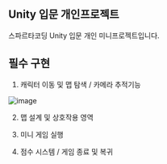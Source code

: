 ## Unity 입문 개인프로젝트

스파르타코딩 Unity 입문 개인 미니프로젝트입니다.  

## 필수 구현

1. 캐릭터 이동 및 맵 탐색  / 카메라 추적기능  

![image](/READEME/tilemap.png)  

2. 맵 설계 및 상호작용 영역

3. 미니 게임 실행  

4. 점수 시스템 / 게임 종료 및 복귀  

